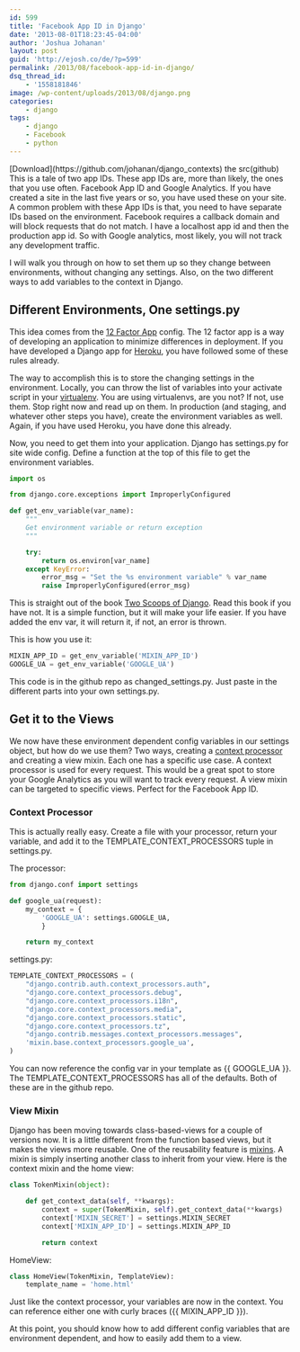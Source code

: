 ```yaml
---
id: 599
title: 'Facebook App ID in Django'
date: '2013-08-01T18:23:45-04:00'
author: 'Joshua Johanan'
layout: post
guid: 'http://ejosh.co/de/?p=599'
permalink: /2013/08/facebook-app-id-in-django/
dsq_thread_id:
    - '1558181846'
image: /wp-content/uploads/2013/08/django.png
categories:
    - django
tags:
    - django
    - Facebook
    - python
---
```


<div class="action-button">[Download](https://github.com/johanan/django_contexts) the src(github)</div>This is a tale of two app IDs. These app IDs are, more than likely, the ones that you use often. Facebook App ID and Google Analytics. If you have created a site in the last five years or so, you have used these on your site. A common problem with these App IDs is that, you need to have separate IDs based on the environment. Facebook requires a callback domain and will block requests that do not match. I have a localhost app id and then the production app id. So with Google analytics, most likely, you will not track any development traffic.

I will walk you through on how to set them up so they change between environments, without changing any settings. Also, on the two different ways to add variables to the context in Django.

## Different Environments, One settings.py

This idea comes from the [12 Factor App](http://www.12factor.net/config) config. The 12 factor app is a way of developing an application to minimize differences in deployment. If you have developed a Django app for [Heroku](http://www.heroku.com), you have followed some of these rules already.

The way to accomplish this is to store the changing settings in the environment. Locally, you can throw the list of variables into your activate script in your [virtualenv](https://pypi.python.org/pypi/virtualenv). You are using virtualenvs, are you not? If not, use them. Stop right now and read up on them. In production (and staging, and whatever other steps you have), create the environment variables as well. Again, if you have used Heroku, you have done this already.

Now, you need to get them into your application. Django has settings.py for site wide config. Define a function at the top of this file to get the environment variables.

```python
import os

from django.core.exceptions import ImproperlyConfigured

def get_env_variable(var_name):
    """
    Get environment variable or return exception
    """

    try:
        return os.environ[var_name]
    except KeyError:
        error_msg = "Set the %s environment variable" % var_name
        raise ImproperlyConfigured(error_msg)
```

This is straight out of the book [Two Scoops of Django](https://django.2scoops.org/). Read this book if you have not. It is a simple function, but it will make your life easier. If you have added the env var, it will return it, if not, an error is thrown.

This is how you use it:

```python
MIXIN_APP_ID = get_env_variable('MIXIN_APP_ID')
GOOGLE_UA = get_env_variable('GOOGLE_UA')
```

This code is in the github repo as changed\_settings.py. Just paste in the different parts into your own settings.py.

## Get it to the Views

We now have these environment dependent config variables in our settings object, but how do we use them? Two ways, creating a [context processor](https://docs.djangoproject.com/en/1.5/ref/templates/api/#subclassing-context-requestcontext) and creating a view mixin. Each one has a specific use case. A context processor is used for every request. This would be a great spot to store your Google Analytics as you will want to track every request. A view mixin can be targeted to specific views. Perfect for the Facebook App ID.

### Context Processor

This is actually really easy. Create a file with your processor, return your variable, and add it to the TEMPLATE\_CONTEXT\_PROCESSORS tuple in settings.py.

The processor:

```python
from django.conf import settings

def google_ua(request):
    my_context = {
        'GOOGLE_UA': settings.GOOGLE_UA,
        }

    return my_context
```

settings.py:

```python
TEMPLATE_CONTEXT_PROCESSORS = (
    "django.contrib.auth.context_processors.auth",
    "django.core.context_processors.debug",
    "django.core.context_processors.i18n",
    "django.core.context_processors.media",
    "django.core.context_processors.static",
    "django.core.context_processors.tz",
    "django.contrib.messages.context_processors.messages",
    'mixin.base.context_processors.google_ua',
)
```

You can now reference the config var in your template as {{ GOOGLE\_UA }}. The TEMPLATE\_CONTEXT\_PROCESSORS has all of the defaults. Both of these are in the github repo.

### View Mixin

Django has been moving towards class-based-views for a couple of versions now. It is a little different from the function based views, but it makes the views more reusable. One of the reusability feature is [mixins](https://docs.djangoproject.com/en/1.5/topics/class-based-views/mixins/). A mixin is simply inserting another class to inherit from your view. Here is the context mixin and the home view:

```python
class TokenMixin(object):

    def get_context_data(self, **kwargs):
        context = super(TokenMixin, self).get_context_data(**kwargs)
        context['MIXIN_SECRET'] = settings.MIXIN_SECRET
        context['MIXIN_APP_ID'] = settings.MIXIN_APP_ID

        return context
```

HomeView:

```python
class HomeView(TokenMixin, TemplateView):
    template_name = 'home.html'
```

Just like the context processor, your variables are now in the context. You can reference either one with curly braces ({{ MIXIN\_APP\_ID }}).

At this point, you should know how to add different config variables that are environment dependent, and how to easily add them to a view.